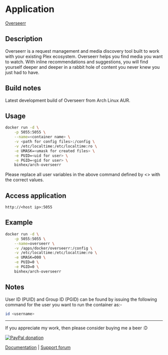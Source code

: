 # Application

[Overseerr](https://github.com/sct/overseerr)

## Description

Overseerr is a request management and media discovery tool built to work with
your existing Plex ecosystem. Overseerr helps you find media you want to watch.
With inline recommendations and suggestions, you will find yourself deeper and
deeper in a rabbit hole of content you never knew you just had to have.

## Build notes

Latest development build of Overseerr from Arch Linux AUR.

## Usage

```bash
docker run -d \
    -p 5055:5055 \
    --name=<container name> \
    -v <path for config files>:/config \
    -v /etc/localtime:/etc/localtime:ro \
    -e UMASK=<umask for created files> \
    -e PUID=<uid for user> \
    -e PGID=<gid for user> \
    binhex/arch-overseerr
```

Please replace all user variables in the above command defined by <> with the
correct values.

## Access application

`http://<host ip>:5055`

## Example

```bash
docker run -d \
    -p 5055:5055 \
    --name=overseerr \
    -v /apps/docker/overseerr:/config \
    -v /etc/localtime:/etc/localtime:ro \
    -e UMASK=000 \
    -e PUID=0 \
    -e PGID=0 \
    binhex/arch-overseerr
```

## Notes

User ID (PUID) and Group ID (PGID) can be found by issuing the following command
for the user you want to run the container as:-

```bash
id <username>
```

___
If you appreciate my work, then please consider buying me a beer  :D

[![PayPal donation](https://www.paypal.com/en_US/i/btn/btn_donate_SM.gif)](https://www.paypal.com/cgi-bin/webscr?cmd=_s-xclick&hosted_button_id=MM5E27UX6AUU4)

[Documentation](https://github.com/binhex/documentation) | [Support forum](https://forums.unraid.net/topic/122509-support-binhex-overseerr/#comment-1117451)
